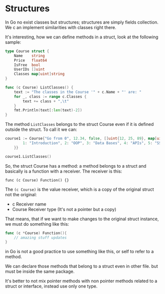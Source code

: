 # Structures

In Go no exist classes but structures; structures are simply fields collection. We c
an implement similarities with classes right there.

It's interesting, how we can define methods in a struct, look at the following sample:

```Go
type Course struct {
	Name    string
	Price   float64
	IsFree  bool
	UserIDs []uint
	Classes map[uint]string
}

func (c Course) ListClasses() {
	text := "The classes in the Course '" + c.Name + "' are: "
	for _, class := range c.Classes {
		text += class + ",\t"
	}
	fmt.Println(text[:len(text)-2])
}
```

The method `ListClasses` belongs to the struct Course even if it is defined outside the struct. To call it we can:

```Go
course1 := Course{"Go from 0", 12.34, false, []uint{12, 25, 89}, map[uint]string{
		1: "Introduction", 2: "OOP", 3: "Data Bases", 4: "APIs", 5: "SSR", 6: "Testing", 7: "Concurrency",
	}}

course1.ListClasses()
```

So, the struct Course has a method: a method belongs to a struct and basically is a function with a receiver. The receiver is this:

```
func (c Course) Function() {}
```

The `(c Course)` is the value receiver, which is a copy of the original struct not the original:

- c Receiver name
- Course Receiver type (It's not a pointer but a copy)

That means, that if we want to make changes to the original struct instance, we must do something like this:

```Go
func (c *Course) Function(){
	// amazing stuff updates
}
```
in Go is not a good practice to use something like this, or self to refer to a method.

We can declare those methods that belong to a struct even in other file. but must be inside the same package.

It's better to not mix pointer methods with non pointer methods related to a struct or interface, instead use only one type.